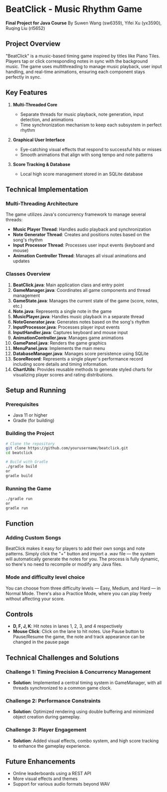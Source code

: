 # BeatClick - Music Rhythm Game

**Final Project for Java Course**
By Suwen Wang (sw6359), Yifei Xu (yx3590), Ruqing Liu (rl5652)

## Project Overview

"BeatClick" is a music-based timing game inspired by titles like Piano Tiles. Players tap or click corresponding notes in sync with the background music. The game uses multithreading to manage music playback, user input handling, and real-time animations, ensuring each component stays perfectly in sync.

## Key Features

1. **Multi-Threaded Core**

   * Separate threads for music playback, note generation, input detection, and animations
   * Time synchronization mechanism to keep each subsystem in perfect rhythm
2. **Graphical User Interface**

   * Eye-catching visual effects that respond to successful hits or misses
   * Smooth animations that align with song tempo and note patterns
3. **Score Tracking & Database**

   * Local high score management stored in an SQLite database

## Technical Implementation

### Multi-Threading Architecture

The game utilizes Java's concurrency framework to manage several threads:

- **Music Player Thread**: Handles audio playback and synchronization
- **Note Generator Thread**: Creates and positions notes based on the song's rhythm
- **Input Processor Thread**: Processes user input events (keyboard and mouse)
- **Animation Controller Thread**: Manages all visual animations and updates

### Classes Overview

1. **BeatClick.java**: Main application class and entry point
2. **GameManager.java**: Coordinates all game components and thread management
3. **GameState.java**: Manages the current state of the game (score, notes, etc.)
4. **Note.java**: Represents a single note in the game
5. **MusicPlayer.java**: Handles music playback in a separate thread
6. **NoteGenerator.java**: Generates notes based on the song's rhythm
7. **InputProcessor.java**: Processes player input events
8. **InputHandler.java**: Captures keyboard and mouse input
9. **AnimationController.java**: Manages game animations
10. **GamePanel.java**: Renders the game graphics
11. **MenuPanel.java**: Implements the main menu
12. **DatabaseManager.java**: Manages score persistence using SQLite
13. **ScoreRecord**: Represents a single player's performance record including score details and timing information.
14. **ChartUtils**: Provides reusable methods to generate styled charts for visualizing player scores and rating distributions.



## Setup and Running

### Prerequisites

- Java 11 or higher
- Gradle (for building)

### Building the Project

```bash
# Clone the repository
git clone https://github.com/yourusername/beatclick.git
cd beatclick

# Build with Gradle
./gradle build
or
gradle build
```

### Running the Game

```bash
./gradle run
or
gradle run
```

## Function
### Adding Custom Songs
BeatClick makes it easy for players to add their own songs and note patterns. Simply click the "+" button and import a .wav file — the system will automatically generate the notes for you. The process is fully dynamic, so there's no need to recompile or modify any Java files.

### Mode and difficulty level choice
You can choose from three difficulty levels — Easy, Medium, and Hard — in Normal Mode. There's also a Practice Mode, where you can play freely without affecting your score.

## Controls

- **D, F, J, K**: Hit notes in lanes 1, 2, 3, and 4 respectively
- **Mouse Click**: Click on the lane to hit notes. Use Pause button to Pause/Resume the game, the note and track appearance can be changed in the pause page

## Technical Challenges and Solutions

### Challenge 1: Timing Precision & Concurrency Management

- **Solution**: Implemented a central timing system in GameManager, with all threads synchronized to a common game clock.

### Challenge 2: Performance Constraints

- **Solution**: Optimized rendering using double buffering and minimized object creation during gameplay.

### Challenge 3: Player Engagement

- **Solution**: Added visual effects, combo system, and high score tracking to enhance the gameplay experience.

## Future Enhancements

- Online leaderboards using a REST API
- More visual effects and themes
- Support for various audio formats beyond WAV
